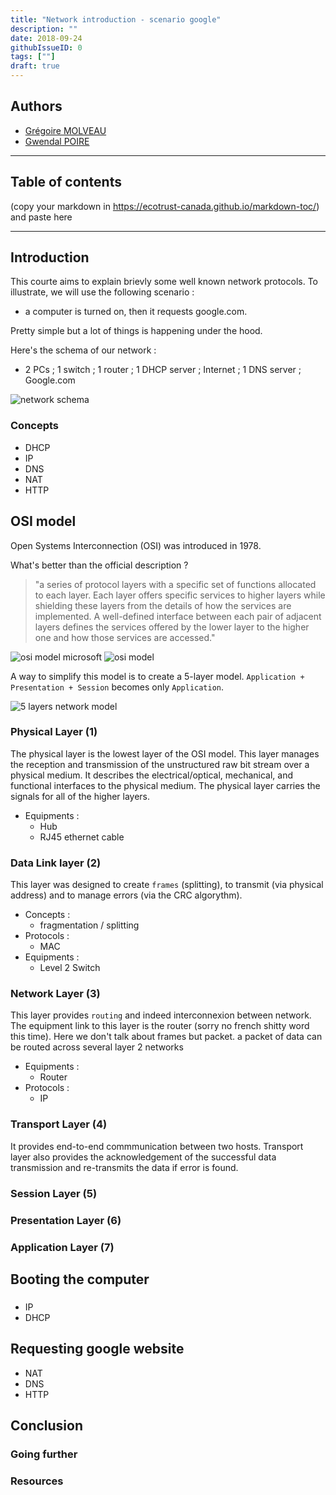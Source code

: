```yaml
---
title: "Network introduction - scenario google"
description: ""
date: 2018-09-24
githubIssueID: 0
tags: [""]
draft: true
---
```


## Authors

- [Grégoire MOLVEAU](/authors/gmolveau/)
- [Gwendal POIRE](/authors/gpoire/)

---

## Table of contents

(copy your markdown in https://ecotrust-canada.github.io/markdown-toc/) and paste here

---

## Introduction

This courte aims to explain brievly some well known network protocols. To illustrate, we will use the following scenario :

- a computer is turned on, then it requests google.com.

Pretty simple but a lot of things is happening under the hood.

Here's the schema of our network :
- 2 PCs ; 1 switch ; 1 router ; 1 DHCP server ; Internet ; 1 DNS server ; Google.com

![network schema](/img/courses/network/network_schema.png)

### Concepts

- DHCP
- IP
- DNS
- NAT
- HTTP

## OSI model

Open Systems Interconnection (OSI) was introduced in 1978.

What's better than the official description ? 

> "a series of protocol layers with a specific set of functions allocated to each layer. Each layer offers specific services to higher layers while shielding these layers from the details of how the services are implemented. A well-defined interface between each pair of adjacent layers defines the services offered by the lower layer to the higher one and how those services are accessed."

![osi model microsoft](https://docs.microsoft.com/en-us/windows-hardware/drivers/network/images/101osi.png)
![osi model](/img/courses/network/osi_model.png)

A way to simplify this model is to create a 5-layer model. `Application + Presentation + Session` becomes only `Application`.

![5 layers network model](http://static.filmannex.com/users/galleries/302479/302479_gallery_53ca4893f146a_jpg_fa_rszd.jpg)

### Physical Layer (1)

The physical layer is the lowest layer of the OSI model. This layer manages the reception and transmission of the unstructured raw bit stream over a physical medium. It describes the electrical/optical, mechanical, and functional interfaces to the physical medium. The physical layer carries the signals for all of the higher layers.

- Equipments : 
  - Hub
  - RJ45 ethernet cable

### Data Link layer (2)

This layer was designed to create `frames` (splitting), to transmit (via physical address) and to manage errors (via the CRC algorythm).

- Concepts :
  - fragmentation / splitting
- Protocols :
  - MAC
- Equipments :
  - Level 2 Switch

### Network Layer (3)

This layer provides `routing` and indeed interconnexion between network. The equipment link to this layer is the router (sorry no french shitty word this time). Here we don't talk about frames but packet. a packet of data can be routed across several layer 2 networks 

- Equipments :
	- Router
- Protocols :
	- IP

### Transport Layer (4)
It provides end-to-end commmunication between two hosts. Transport layer also provides the acknowledgement of the successful data transmission and re-transmits the data if error is found.

### Session Layer (5)
### Presentation Layer (6)
### Application Layer (7)




## Booting the computer

### 

  - IP
  - DHCP



## Requesting google website

  - NAT
  - DNS
  - HTTP

## Conclusion

### Going further

### Resources